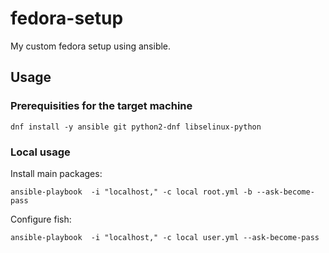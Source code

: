fedora-setup
============
My custom fedora setup using ansible.


Usage
-----

### Prerequisities for the target machine

    dnf install -y ansible git python2-dnf libselinux-python


### Local usage

Install main packages:

    ansible-playbook  -i "localhost," -c local root.yml -b --ask-become-pass

Configure fish:

    ansible-playbook  -i "localhost," -c local user.yml --ask-become-pass